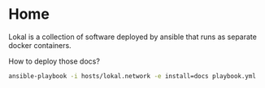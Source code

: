# Home

Lokal is a collection of software deployed by ansible that runs as separate docker containers.

How to deploy those docs?

```bash
ansible-playbook -i hosts/lokal.network -e install=docs playbook.yml
```